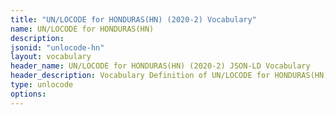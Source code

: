```yaml
---
title: "UN/LOCODE for HONDURAS(HN) (2020-2) Vocabulary"
name: UN/LOCODE for HONDURAS(HN) 
description: 
jsonid: "unlocode-hn"
layout: vocabulary
header_name: UN/LOCODE for HONDURAS(HN) (2020-2) JSON-LD Vocabulary
header_description: Vocabulary Definition of UN/LOCODE for HONDURAS(HN) (2020-2) semantics in HTML format. JSON-LD format is available at [unlocode-hn.jsonld](/vocabulary/unlocode-hn.jsonld)
type: unlocode
options:
---
```

